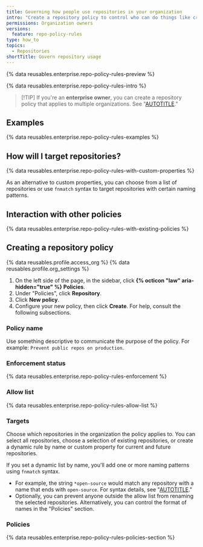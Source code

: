 ```yaml
---
title: Governing how people use repositories in your organization
intro: "Create a repository policy to control who can do things like create and delete repositories."
permissions: Organization owners
versions:
  feature: repo-policy-rules
type: how_to
topics:
  - Repositories
shortTitle: Govern repository usage
---
```


{% data reusables.enterprise.repo-policy-rules-preview %}

{% data reusables.enterprise.repo-policy-rules-intro %}

>[!TIP] If you're an **enterprise owner**, you can create a repository policy that applies to multiple organizations. See "[AUTOTITLE](/admin/managing-accounts-and-repositories/managing-repositories-in-your-enterprise/governing-how-people-use-repositories-in-your-enterprise)."

## Examples

{% data reusables.enterprise.repo-policy-rules-examples %}

## How will I target repositories?

{% data reusables.enterprise.repo-policy-rules-with-custom-properties %}

As an alternative to custom properties, you can choose from a list of repositories or use `fnmatch` syntax to target repositories with certain naming patterns.

## Interaction with other policies

{% data reusables.enterprise.repo-policy-rules-with-existing-policies %}

## Creating a repository policy

{% data reusables.profile.access_org %}
{% data reusables.profile.org_settings %}
1. On the left side of the page, in the sidebar, click **{% octicon "law" aria-hidden="true" %} Policies**.
1. Under "Policies", click **Repository**.
1. Click **New policy**.
1. Configure your new policy, then click **Create**. For help, consult the following subsections.

### Policy name

Use something descriptive to communicate the purpose of the policy. For example: `Prevent public repos on production`.

### Enforcement status

{% data reusables.enterprise.repo-policy-rules-enforcement %}

### Allow list

{% data reusables.enterprise.repo-policy-rules-allow-list %}

### Targets

Choose which repositories in the organization the policy applies to. You can select all repositories, choose a selection of existing repositories, or create a dynamic rule by name or custom property for current and future repositories.

If you set a dynamic list by name, you'll add one or more naming patterns using `fnmatch` syntax.
* For example, the string `*open-source` would match any repository with a name that ends with `open-source`. For syntax details, see "[AUTOTITLE](/repositories/configuring-branches-and-merges-in-your-repository/managing-rulesets/creating-rulesets-for-a-repository#using-fnmatch-syntax)."
* Optionally, you can prevent anyone outside the allow list from renaming the selected repositories. Alternatively, you can control the format of names in the "Policies" section.

### Policies

{% data reusables.enterprise.repo-policy-rules-policies-section %}
